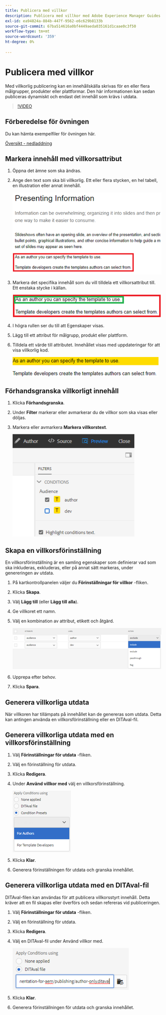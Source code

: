 ```yaml
---
title: Publicera med villkor
description: Publicera med villkor med Adobe Experience Manager Guides
exl-id: ea94824a-884b-447f-9562-e6c629b8133b
source-git-commit: 67ba514616a0bf4449aeda035161d1caae0c3f50
workflow-type: tm+mt
source-wordcount: '359'
ht-degree: 0%

---
```


# Publicera med villkor

Med villkorlig publicering kan en innehållskälla skrivas för en eller flera målgrupper, produkter eller plattformar. Den här informationen kan sedan publiceras dynamiskt och endast det innehåll som krävs i utdata.

>[!VIDEO](https://video.tv.adobe.com/v/339041?quality=12&learn=on)

## Förberedelse för övningen

Du kan hämta exempelfiler för övningen här.

[Översikt - nedladdning](assets/exercises/publishing-with-conditions.zip)

## Markera innehåll med villkorsattribut

1. Öppna det ämne som ska ändras.

1. Ange den text som ska bli villkorlig. Ett eller flera stycken, en hel tabell, en illustration eller annat innehåll.

   ![Presenting-Information](images/presenting-info.png)

1. Markera det specifika innehåll som du vill tilldela ett villkorsattribut till. Ett enstaka stycke i källan.

   ![Template-Choice](images/template-choice.png)

1. I högra rullen ser du till att Egenskaper visas.

1. Lägg till ett attribut för målgrupp, produkt eller plattform.

1. Tilldela ett värde till attributet. Innehållet visas med uppdateringar för att visa villkorlig kod.

   ![Ange mall](images/specify-template.png)

## Förhandsgranska villkorligt innehåll

1. Klicka **Förhandsgranska**.

1. Under **Filter** markerar eller avmarkerar du de villkor som ska visas eller döljas.

1. Markera eller avmarkera **Markera villkorstext**.

   ![Förhandsgranska-villkorligt-innehåll](images/preview-conditional-content.png)

## Skapa en villkorsförinställning

En villkorsförinställning är en samling egenskaper som definierar vad som ska inkluderas, exkluderas, eller på annat sätt markeras, under genereringen av utdata.

1. På kartkontrollpanelen väljer du **Förinställningar för villkor** -fliken.

1. Klicka **Skapa**.

1. Välj **Lägg till** (eller **Lägg till alla**).

1. Ge villkoret ett namn.

1. Välj en kombination av attribut, etikett och åtgärd.

   ![Create-Condition-Preset](images/create-condition-preset.png)

1. Upprepa efter behov.

1. Klicka **Spara**.

## Generera villkorliga utdata

När villkoren har tillämpats på innehållet kan de genereras som utdata. Detta kan antingen använda en villkorsförinställning eller en DITAval-fil.

## Generera villkorliga utdata med en villkorsförinställning

1. Välj **Förinställningar för utdata** -fliken.

1. Välj en förinställning för utdata.

1. Klicka **Redigera**.

1. Under **Använd villkor med** välj en villkorsförinställning.

   ![Generate-Conditional-output](images/generate-conditional-output.png)

1. Klicka **Klar**.

1. Generera förinställningen för utdata och granska innehållet.

## Generera villkorliga utdata med en DITAval-fil

DITAval-filen kan användas för att publicera villkorsstyrt innehåll. Detta kräver att en fil skapas eller överförs och sedan refereras vid publiceringen.

1. Välj **Förinställningar för utdata** -fliken.

1. Välj en förinställning för utdata.

1. Klicka **Redigera**.

1. Välj en DITAval-fil under Använd villkor med.

   ![Generate-Using-DITAval](images/generate-using-ditaval.png)

1. Klicka **Klar**.

1. Generera förinställningen för utdata och granska innehållet.
